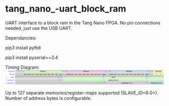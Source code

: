 # tang_nano_-uart_block_ram
UART interface to a block ram in the Tang Nano FPGA. No pin connections needed, just use the USB UART.

Dependancies:

pip3 install pyftdi

pip3 install pyserial==3.4

Timing Diagram:
![picture](https://github.com/charkster/tang_nano-uart_block_ram/blob/main/images/uart_header1.png)
<p>Up to 127 separate memories/register-maps supported (SLAVE_ID<6:0>). Number of address bytes is configurable.</p>
